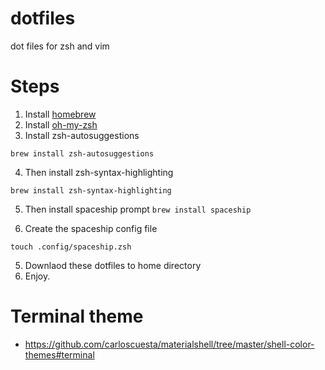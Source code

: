 # dotfiles
dot files for zsh and vim 

# Steps
1. Install [homebrew](https://brew.sh)
2. Install [oh-my-zsh](https://ohmyz.sh)
3. Install zsh-autosuggestions

```brew install zsh-autosuggestions```

4. Then install zsh-syntax-highlighting

```brew install zsh-syntax-highlighting```

5. Then install spaceship prompt
``` brew install spaceship ```

6. Create the spaceship config file

``` touch .config/spaceship.zsh ```

5. Downlaod these dotfiles to home directory 
6. Enjoy. 

# Terminal theme
- https://github.com/carloscuesta/materialshell/tree/master/shell-color-themes#terminal
